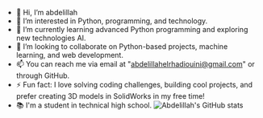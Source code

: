 - 👋 Hi, I’m abdelillah
- 👀 I’m interested in Python, programming, and technology.
- 🌱 I’m currently learning advanced Python programming and exploring new technologies AI.
- 💞️ I’m looking to collaborate on Python-based projects, machine learning, and web development.
- 📫 You can reach me via email at "abdelillahelrhadiouini@gmail.com" or through GitHub.
- ⚡ Fun fact: I love solving coding challenges, building cool projects, and prefer creating 3D models in SolidWorks in my free time!
- 📚 I'm a student in technical high school.
![Abdelillah's GitHub stats](https://github-readme-stats.vercel.app/api?username=TON_NOM_UTILISATEUR&show_icons=true&theme=radical)
